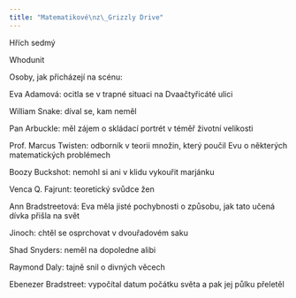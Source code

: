 ```yaml
---
title: "Matematikové\nz\_Grizzly Drive"
---
```


Hřích sedmý

Whodunit

Osoby, jak přicházejí na scénu:

Eva Adamová: ocitla se v trapné situaci na Dvaačtyřicáté ulici

William Snake: díval se, kam neměl

Pan Arbuckle: měl zájem o skládací portrét v téměř životní velikosti

Prof. Marcus Twisten: odborník v teorii množin, který poučil Evu o některých matematických problémech

Boozy Buckshot: nemohl si ani v klidu vykouřit marjánku

Venca Q. Fajrunt: teoretický svůdce žen

Ann Bradstreetová: Eva měla jisté pochybnosti o způsobu, jak tato učená dívka přišla na svět

Jinoch: chtěl se osprchovat v dvouřadovém saku

Shad Snyders: neměl na dopoledne alibi

Raymond Daly: tajně snil o divných věcech

Ebenezer Bradstreet: vypočítal datum počátku světa a pak jej půlku přeletěl
